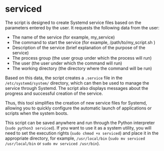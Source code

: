 # serviced
The script is designed to create Systemd service files based on the parameters entered by the user. It requests the following data from the user:
* The name of the service (for example, my_service)
* The command to start the service (for example, /path/to/my_script.sh )
* Description of the service (brief explanation of the purpose of the service)
* The process group (the user group under which the process will run)
* The user (the user under which the command will run)
* The working directory (the directory where the command will be run)

Based on this data, the script creates a `.service` file in the `/etc/systemd/system/` directory, which can then be used to manage the service through Systemd. The script also displays messages about the progress and successful creation of the service.

Thus, this tool simplifies the creation of new service files for Systemd, allowing you to quickly configure the automatic launch of applications or scripts when the system boots.

This script can be saved anywhere and run through the Python interpreter (`sudo python3 serviced`). If you want to use it as a system utility, you will need to set the execution rights (`sudo chmod +x serviced`) and place it in the appropriate directory, for example, `/usr/local/bin` (`sudo mv serviced /usr/local/bin` or `sudo mv serviced /usr/bin`).

